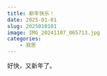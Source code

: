 ```yaml
---
title: 新年快乐！
date: 2025-01-01
slug: 2025010101
image: IMG_20241107_065713.jpg
categories:
    - 我思
---
```


好快，又新年了。